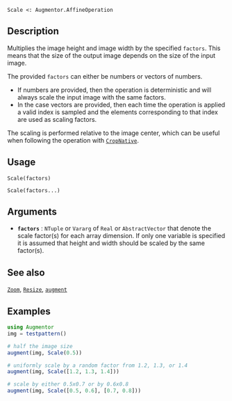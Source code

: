 ```
Scale <: Augmentor.AffineOperation
```

## Description

Multiplies the image height and image width by the specified `factors`. This means that the size of the output image depends on the size of the input image.

The provided `factors` can either be numbers or vectors of numbers.

  * If numbers are provided, then the operation is deterministic and will always scale the input image with the same factors.
  * In the case vectors are provided, then each time the operation is applied a valid index is sampled and the elements corresponding to that index are used as scaling factors.

The scaling is performed relative to the image center, which can be useful when following the operation with [`CropNative`](@ref).

## Usage

```
Scale(factors)

Scale(factors...)
```

## Arguments

  * **`factors`** : `NTuple` or `Vararg` of `Real` or   `AbstractVector` that denote the scale factor(s) for each   array dimension. If only one variable is specified it is   assumed that height and width should be scaled by the same   factor(s).

## See also

[`Zoom`](@ref), [`Resize`](@ref), [`augment`](@ref)

## Examples

```julia
using Augmentor
img = testpattern()

# half the image size
augment(img, Scale(0.5))

# uniformly scale by a random factor from 1.2, 1.3, or 1.4
augment(img, Scale([1.2, 1.3, 1.4]))

# scale by either 0.5x0.7 or by 0.6x0.8
augment(img, Scale([0.5, 0.6], [0.7, 0.8]))
```
